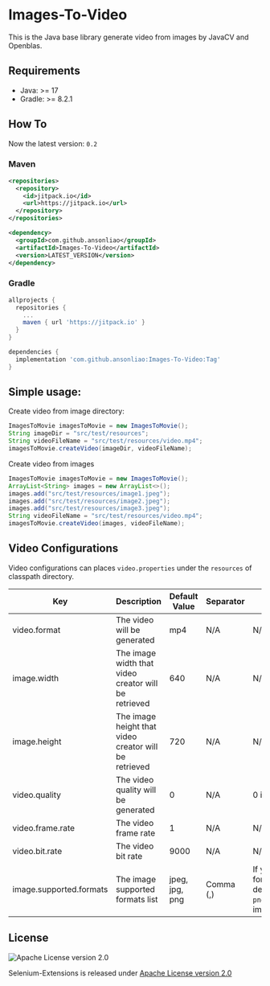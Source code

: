 # Images-To-Video

This is the Java base library generate video from images by JavaCV and Openblas.

## Requirements
- Java: >= 17
- Gradle: >= 8.2.1 


## How To
Now the latest version: `0.2`

### Maven
```xml
<repositories>
  <repository>
    <id>jitpack.io</id>
    <url>https://jitpack.io</url>
  </repository>
</repositories>
```

```xml
<dependency>
  <groupId>com.github.ansonliao</groupId>
  <artifactId>Images-To-Video</artifactId>
  <version>LATEST_VERSION</version>
</dependency>
```

### Gradle
```groovy
allprojects {
  repositories {
    ...
    maven { url 'https://jitpack.io' }
  }
}

dependencies {
  implementation 'com.github.ansonliao:Images-To-Video:Tag'
}
```
## Simple usage: 

Create video from image directory:
```java
ImagesToMovie imagesToMovie = new ImagesToMovie();
String imageDir = "src/test/resources";
String videoFileName = "src/test/resources/video.mp4";
imagesToMovie.createVideo(imageDir, videoFileName);
```

Create video from images
```java
ImagesToMovie imagesToMovie = new ImagesToMovie();
ArrayList<String> images = new ArrayList<>();
images.add("src/test/resources/image1.jpeg");
images.add("src/test/resources/image2.jpeg");
images.add("src/test/resources/image3.jpeg");
String videoFileName = "src/test/resources/video.mp4";
imagesToMovie.createVideo(images, videoFileName);
```

## Video Configurations
Video configurations can places `video.properties` under the `resources` of classpath directory.

| Key | Description | Default Value | Separator | Remark |
| --- | ----------- | ------------- | --------- | ------ |
| video.format | The video will be generated | mp4 | N/A | N/A |
| image.width | The image width that video creator will be retrieved | 640 | N/A | N/A |
| image.height | The image height that video creator will be retrieved | 720 | N/A| N/A |
| video.quality | The video quality will be generated | 0 | N/A | 0 is the the max. quality |
| video.frame.rate | The video frame rate | 1 | N/A | N/A |
| video.bit.rate | The video bit rate | 9000 | N/A | N/A |
| image.supported.formats| The image supported formats list | jpeg, jpg, png | Comma (,) | If you need to specified your image format, it will overwrite the default's, for example only support `png` and `jpeg`: image.supported.formats=png,jpeg |


## License
![Apache License version 2.0](http://www.apache.org/img/asf_logo.png)

Selenium-Extensions is released under [Apache License version 2.0](http://www.apache.org/licenses/LICENSE-2.0)

